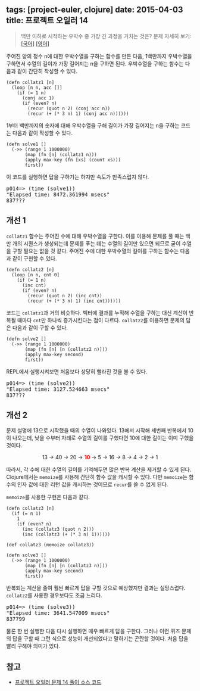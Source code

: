 tags: [project-euler, clojure]
date: 2015-04-03
title: 프로젝트 오일러 14
---
> 백만 이하로 시작하는 우박수 중 가장 긴 과정을 거치는 것은?
> 문제 자세히 보기: [[국어]](http://euler.synap.co.kr/prob_detail.php?id=14) [[영어]](https://projecteuler.net/problem=14)

주어진 양의 정수 n에 대한 우박수열을 구하는 함수를 만든 다음, 1백만까지 우박수열을 구하면서 수열의 길이가 가장 길어지는 n을 구하면 된다. 우박수열을 구하는 함수는 다음과 같이 간단히 작성할 수 있다.<!--more-->

```
(defn collatz1 [n]
  (loop [n n, acc []]
    (if (= 1 n)
      (conj acc 1)
      (if (even? n)
        (recur (quot n 2) (conj acc n))
        (recur (+ (* 3 n) 1) (conj acc n))))))
```

1부터 백만까지의 숫자에 대해 우박수열을 구해 길이가 가장 길어지는 n을 구하는 코드는 다음과 같이 작성할 수 있다.

```
(defn solve1 []
  (->> (range 1 1000000)
       (map (fn [n] (collatz1 n)))
       (apply max-key (fn [xs] (count xs)))
       first))
```

이 코드를 실행하면 답을 구하기는 하지만 속도가 만족스럽지 않다.

<pre class="console">
p014=> (time (solve1))
"Elapsed time: 8472.361994 msecs"
837???
</pre>

## 개선 1
`collatz1` 함수는 주어진 수에 대해 우박수열을 구한다. 이를 이용해 문제를 풀 때는 백만 개의 시퀀스가 생성되는데 문제를 푸는 데는 수열의 길이만 있으면 되므로 굳이 수열을 구할 필요는 없을 것 같다. 주어진 수에 대한 우박수열의 길이를 구하는 함수는 다음과 같이 구현할 수 있다.

```
(defn collatz2 [n]
  (loop [n n, cnt 0]
    (if (= 1 n)
      (inc cnt)
      (if (even? n)
        (recur (quot n 2) (inc cnt))
        (recur (+ (* 3 n) 1) (inc cnt))))))
```

코드는 `collatz1`과 거의 비슷하다. 벡터에 결과를 누적해 수열을 구하는 대신 계산이 반복될 때마다 `cnt`만 하나씩 증가시킨다는 점이 다르다. `collatz2`를 이용하면 문제의 답은 다음과 같이 구할 수 있다.

```
(defn solve2 []
  (->> (range 1 1000000)
       (map (fn [n] [n (collatz2 n)]))
       (apply max-key second)
       first))
```

REPL에서 실행시켜보면 처음보다 상당히 빨라진 것을 볼 수 있다.

<pre class="console">
p014=> (time (solve2))
"Elapsed time: 3127.524663 msecs"
837???
</pre>

## 개선 2
문제 설명에 13으로 시작했을 때의 수열이 나와있다. 13에서 시작해 세번째 반복에서 10이 나오는데, 낮을 수부터 차례로 수열의 길이를 구했다면 10에 대한 길이는 이미 구했을 것이다.

<div style="text-align:center">
13 → 40 → 20 → <span style="font-weight:bold;color:red">10</span> → 5 → 16 → 8 → 4 → 2 → 1
</div>

따라서, 각 수에 대한 수열의 길이를 기억해두면 많은 반복 계산을 제거할 수 있게 된다. Clojure에서는 `memoize`를 사용해 간단히 함수 값을 캐시할 수 있다. 다만 `memoize`는 함수의 인자 값에 대한 리턴 값을 캐시하는 것이므로 `recur`를 쓸 수 없게 된다.

`memoize`를 사용한 구현은 다음과 같다.

```
(defn collatz3 [n]
  (if (= n 1)
    1
    (if (even? n)
      (inc (collatz3 (quot n 2)))
      (inc (collatz3 (+ (* 3 n) 1))))))

(def collatz3 (memoize collatz3))

(defn solve3 []
  (->> (range 1 1000000)
       (map (fn [n] [n (collatz3 n)]))
       (apply max-key second)
       first))
```

반복되는 계산을 줄여 훨씬 빠르게 답을 구할 것으로 예상했지만 결과는 실망스럽다. `collatz2`를 사용한 경우보다도 조금 느리다.

<pre class="console">
p014=> (time (solve3))
"Elapsed time: 3641.547009 msecs"
837799
</pre>

물론 한 번 실행한 다음 다시 실행하면 매우 빠르게 답을 구한다. 그러나 이런 퀴즈 문제의 답을 구할 때 그런 식으로 성능이 개선되었다고 말하기는 곤란할 것이다. 처음 답을 빨리 구해야 의미가 있다.

## 참고
* [프로젝트 오일러 문제 14 풀이 소스 코드](https://github.com/ntalbs/euler/blob/master/src/p014.clj)
